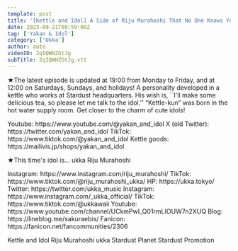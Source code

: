 ```yaml
---
template: post
title: '[Kettle and Idol] A Side of Riju Murahoshi That No One Knows Yet #4'
date: 2023-09-21T09:59:00Z
tag: ['Yakan & Idol']
category: ['Ukka']
author: auto 
videoID: 2qIQWHZGtJg
subTitle: 2qIQWHZGtJg.vtt
---
```

★The latest episode is updated at 19:00 from Monday to Friday, and at 12:00 on Saturdays, Sundays, and holidays!
A personality developed in a kettle who works at Stardust headquarters.
His wish is, ``I'll make some delicious tea, so please let me talk to the idol.''
“Kettle-kun” was born in the hot water supply room.
Get closer to the charm of cute idols!

<Kettle and Idol>
Youtube: https://www.youtube.com/@yakan_and_idol
X (old Twitter): https://twitter.com/yakan_and_idol
TikTok: https://www.tiktok.com/@yakan_and_idol
Kettle goods: https://mailivis.jp/shops/yakan_and_idol

★This time's idol is... ukka Riju Murahoshi

<Riju Muraboshi>
Instagram: https://www.instagram.com/riju_murahoshi/
TikTok: https://www.tiktok.com/@riju_murahoshi_ukka/

<ukka>
HP: https://ukka.tokyo/
Twitter: https://twitter.com/ukka_music
Instagram: https://www.instagram.com/_ukka_official/
TikTok: https://www.tiktok.com/@ukkawaii
Youtube: https://www.youtube.com/channel/UCkmPwI_Q01rmLIOUW7n2XUQ
Blog: https://lineblog.me/sakuraebis/
Fanicon: https://fanicon.net/fancommunities/2306

Kettle and Idol Riju Murahoshi ukka Stardust Planet Stardust Promotion